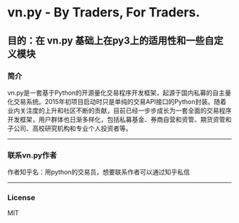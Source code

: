 # vn.py - By Traders, For Traders.

目的：在 vn.py 基础上在py3上的适用性和一些自定义模块
---
### 简介

vn.py是一套基于Python的开源量化交易程序开发框架，起源于国内私募的自主量化交易系统。2015年初项目启动时只是单纯的交易API接口的Python封装。随着业内关注度的上升和社区不断的贡献，目前已经一步步成长为一套全面的交易程序开发框架，用户群体也日渐多样化，包括私募基金、券商自营和资管、期货资管和子公司、高校研究机构和专业个人投资者等。

---
### 联系vn.py作者
作者知乎名：用python的交易员，想要联系作者可以通过知乎私信

---
### License
MIT
